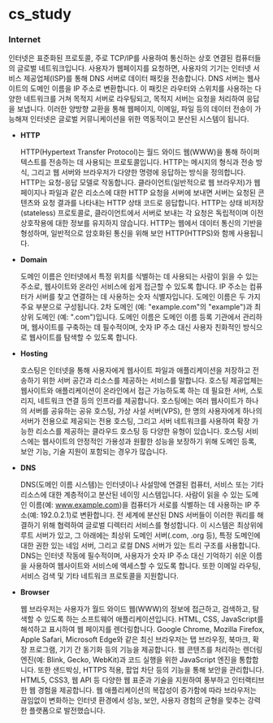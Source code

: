 # cs_study

### Internet
인터넷은 표준화된 프로토콜, 주로 TCP/IP를 사용하여 통신하는 상호 연결된 컴퓨터들의 글로벌 네트워크입니다. 사용자가 웹페이지를 요청하면, 사용자의 기기는 인터넷 서비스 제공업체(ISP)를 통해 DNS 서버로 데이터 패킷을 전송합니다. DNS 서버는 웹사이트의 도메인 이름을 IP 주소로 변환합니다. 이 패킷은 라우터와 스위치를 사용하는 다양한 네트워크를 거쳐 목적지 서버로 라우팅되고, 목적지 서버는 요청을 처리하여 응답을 보냅니다. 이러한 양방향 교환을 통해 웹페이지, 이메일, 파일 등의 데이터 전송이 가능해져 인터넷은 글로벌 커뮤니케이션을 위한 역동적이고 분산된 시스템이 됩니다.

- **HTTP**
  
  HTTP(Hypertext Transfer Protocol)는 월드 와이드 웹(WWW)을 통해 하이퍼텍스트를 전송하는 데 사용되는 프로토콜입니다. HTTP는 메시지의 형식과 전송 방식, 그리고 웹 서버와 브라우저가 다양한 명령에 응답하는 방식을 정의합니다. HTTP는 요청-응답 모델로 작동합니다. 클라이언트(일반적으로 웹 브라우저)가 웹 페이지나 파일과 같은 리소스에 대한 HTTP 요청을 서버에 보내면 서버는 요청된 콘텐츠와 요청 결과를 나타내는 HTTP 상태 코드로 응답합니다. HTTP는 상태 비저장(stateless) 프로토콜로, 클라이언트에서 서버로 보내는 각 요청은 독립적이며 이전 상호작용에 대한 정보를 유지하지 않습니다. HTTP는 웹에서 데이터 통신의 기반을 형성하며, 일반적으로 암호화된 통신을 위해 보안 HTTP(HTTPS)와 함께 사용됩니다.

- **Domain**
  
  도메인 이름은 인터넷에서 특정 위치를 식별하는 데 사용되는 사람이 읽을 수 있는 주소로, 웹사이트와 온라인 서비스에 쉽게 접근할 수 있도록 합니다. IP 주소는 컴퓨터가 서버를 찾고 연결하는 데 사용하는 숫자 식별자입니다. 도메인 이름은 두 가지 주요 부분으로 구성됩니다. 2차 도메인 (예: "example.com"의 "example")과 최상위 도메인 (예: ".com")입니다. 도메인 이름은 도메인 이름 등록 기관에서 관리하며, 웹사이트를 구축하는 데 필수적이며, 숫자 IP 주소 대신 사용자 친화적인 방식으로 웹사이트를 탐색할 수 있도록 합니다.
 
- **Hosting**
  
  호스팅은 인터넷을 통해 사용자에게 웹사이트 파일과 애플리케이션을 저장하고 전송하기 위한 서버 공간과 리소스를 제공하는 서비스를 말합니다. 호스팅 제공업체는 웹사이트와 애플리케이션이 온라인에서 접근 가능하도록 하는 데 필요한 서버, 스토리지, 네트워크 연결 등의 인프라를 제공합니다. 호스팅에는 여러 웹사이트가 하나의 서버를 공유하는 공유 호스팅, 가상 사설 서버(VPS), 한 명의 사용자에게 하나의 서버가 전용으로 제공되는 전용 호스팅, 그리고 서버 네트워크를 사용하여 확장 가능한 리소스를 제공하는 클라우드 호스팅 등 다양한 유형이 있습니다. 호스팅 서비스에는 웹사이트의 안정적인 가용성과 원활한 성능을 보장하기 위해 도메인 등록, 보안 기능, 기술 지원이 포함되는 경우가 많습니다.

- **DNS**
  
  DNS(도메인 이름 시스템)는 인터넷이나 사설망에 연결된 컴퓨터, 서비스 또는 기타 리소스에 대한 계층적이고 분산된 네이밍 시스템입니다. 사람이 읽을 수 있는 도메인 이름(예: www.example.com)을 컴퓨터가 서로를 식별하는 데 사용하는 IP 주소(예: 192.0.2.1)로 변환합니다. 전 세계에 분산된 DNS 서버들이 이러한 쿼리를 해결하기 위해 협력하여 글로벌 디렉터리 서비스를 형성합니다. 이 시스템은 최상위에 루트 서버가 있고, 그 아래에는 최상위 도메인 서버(.com, .org 등), 특정 도메인에 대한 권한 있는 네임 서버, 그리고 로컬 DNS 서버가 있는 트리 구조를 사용합니다. DNS는 인터넷 작동에 필수적이며, 사용자가 숫자 IP 주소 대신 기억하기 쉬운 이름을 사용하여 웹사이트와 서비스에 액세스할 수 있도록 합니다. 또한 이메일 라우팅, 서비스 검색 및 기타 네트워크 프로토콜을 지원합니다.

- **Browser**

  웹 브라우저는 사용자가 월드 와이드 웹(WWW)의 정보에 접근하고, 검색하고, 탐색할 수 있도록 하는 소프트웨어 애플리케이션입니다. HTML, CSS, JavaScript를 해석하고 표시하여 웹 페이지를 렌더링합니다. Google Chrome, Mozilla Firefox, Apple Safari, Microsoft Edge와 같은 최신 브라우저는 탭 브라우징, 북마크, 확장 프로그램, 기기 간 동기화 등의 기능을 제공합니다. 웹 콘텐츠를 처리하는 렌더링 엔진(예: Blink, Gecko, WebKit)과 코드 실행을 위한 JavaScript 엔진을 통합합니다. 또한 샌드박싱, HTTPS 적용, 팝업 차단 등의 기능을 통해 보안을 관리합니다. HTML5, CSS3, 웹 API 등 다양한 웹 표준과 기술을 지원하여 풍부하고 인터랙티브한 웹 경험을 제공합니다. 웹 애플리케이션의 복잡성이 증가함에 따라 브라우저는 끊임없이 변화하는 인터넷 환경에서 성능, 보안, 사용자 경험의 균형을 맞추는 강력한 플랫폼으로 발전했습니다.
